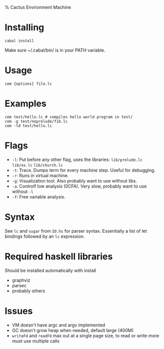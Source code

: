 % Cactus Environment Machine

# Installing
    cabal install

Make sure ~/.cabal/bin/ is in your PATH variable.

# Usage
    cem {options} file.lc

# Examples
    cem test/hello.lc # compiles hello world program in test/
    cem -g test/noprelude/fib.lc
    cem -ld test/hello.lc

# Flags
- `-l`: Put before any other flag, uses the libraries: `lib/prelude.lc` `lib/os.lc` `lib/church.lc`
- `-t`: Trace. Dumps term for every machine step. Useful for debugging.
- `-r`: Runs in virtual machine.
- `-g`: Visualization tool. Also probably want to use without libs.
- `-a`: Controlf low analysis (0CFA). Very slow, probably want to use without `-l`
- `-f`: Free variable analysis. 

# Syntax
See `lc` and `sugar` from `IO.hs` for parser syntax. Essentially a list of let
bindings followed by an `lc` expression.

# Required haskell libraries
Should be installed automatically with install
- graphviz
- parsec
- probably others

# Issues
- VM doesn't have argc and argv implemented
- GC doesn't grow heap when needed, default large (400M)
- `writeFd` and `readFd` max out at a single page size, to read or write more
  must use multiple calls
